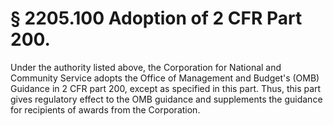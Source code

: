 # § 2205.100   Adoption of 2 CFR Part 200.

Under the authority listed above, the Corporation for National and Community Service adopts the Office of Management and Budget's (OMB) Guidance in 2 CFR part 200, except as specified in this part. Thus, this part gives regulatory effect to the OMB guidance and supplements the guidance for recipients of awards from the Corporation.





